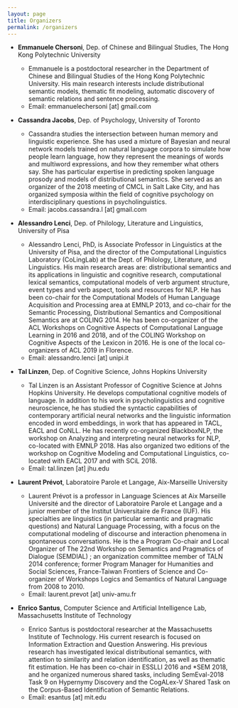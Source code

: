 ```yaml
---
layout: page
title: Organizers
permalink: /organizers
---
```



- <b>Emmanuele Chersoni</b>, Dep. of Chinese and Bilingual Studies, The Hong Kong Polytechnic University
  * Emmanuele is a postdoctoral researcher in the Department of Chinese and Bilingual Studies of the Hong Kong Polytechnic University. His main research interests include distributional semantic models, thematic fit modeling, automatic discovery of semantic relations and sentence processing.
  * Email: emmanuelechersoni [at] gmail.com

- <b>Cassandra Jacobs</b>, Dep. of Psychology, University of Toronto
  * Cassandra studies the intersection between human memory and linguistic experience. She has used a mixture of Bayesian and neural network models trained on natural language corpora to simulate how people learn language, how they represent the meanings of words and multiword expressions, and how they remember what others say. She has particular expertise in predicting spoken language prosody and models of distributional semantics. She served as an organizer of the 2018 meeting of CMCL in Salt Lake City, and has organized symposia within the field of cognitive psychology on interdisciplinary questions in psycholinguistics.
  * Email: jacobs.cassandra.l [at] gmail.com 

- <b>Alessandro Lenci</b>, Dep. of Philology, Literature and Linguistics, University of Pisa
  * Alessandro Lenci, PhD, is Associate Professor in Linguistics at the University of Pisa, and the director of the Computational Linguistics Laboratory (CoLingLab) at the Dept. of Philology, Literature, and Linguistics. His main research areas are: distributional semantics and its applications in linguistic and cognitive research, computational lexical semantics, computational models of verb argument structure, event types and verb aspect, tools and resources for NLP. He has been co-chair for the Computational Models of Human Language Acquisition and Processing area at EMNLP 2013, and co-chair for the Semantic Processing, Distributional Semantics and Compositional Semantics are at COLING 2014. He has been co-organizer of the ACL Workshops on Cognitive Aspects of Computational Language Learning in 2016 and 2018, and of the COLING Workshop on Cognitive Aspects of the Lexicon in 2016. He is one of the local co-organizers of ACL 2019 in Florence.
  * Email: alessandro.lenci [at] unipi.it

- <b>Tal Linzen</b>, Dep. of Cognitive Science, Johns Hopkins University
  * Tal Linzen is an Assistant Professor of Cognitive Science at Johns Hopkins University. He develops computational cognitive models of language. In addition to his work in psycholinguistics and cognitive neuroscience, he has studied the syntactic capabilities of contemporary artificial neural networks and the linguistic information encoded in word embeddings, in work that has appeared in TACL, EACL and CoNLL. He has recently co-organized BlackboxNLP, the workshop on Analyzing and interpreting neural networks for NLP, co-located with EMNLP 2018. Has also organized two editions of the workshop on Cognitive Modeling and Computational Linguistics, co-located with EACL 2017 and with SCiL 2018.
  * Email: tal.linzen [at] jhu.edu

- <b>Laurent Prévot</b>, Laboratoire Parole et Langage, Aix-Marseille University
  * Laurent Prévot is a professor in Language Sciences at Aix Marseille Université and the director of Laboratoire Parole et Langage and a junior member of the Institut Universitaire de France (IUF). His specialties are linguistics (in particular semantic and pragmatic questions) and Natural Language Processing, with a focus on the computational modeling of discourse and interaction phenomena in spontaneous conversations. He is the a Program Co-chair and Local Organizer of The 22nd Workshop on Semantics and Pragmatics of Dialogue (SEMDIAL) ; an organization committee member of TALN 2014 conference; former Program Manager for Humanities and Social Sciences, France-Taiwan Frontiers of Science and Co-organizer of Workshops Logics and Semantics of Natural Language from 2008 to 2010.
  * Email: laurent.prevot [at] univ-amu.fr

- <b>Enrico Santus</b>, Computer Science and Artificial Intelligence Lab, Massachusetts Institute of Technology
  * Enrico Santus is postdoctoral researcher at the Massachusetts Institute of Technology. His current research is focused on Information Extraction and Question Answering. His previous research has investigated lexical distributional semantics, with attention to similarity and relation identification, as well as thematic fit estimation. He has been co-chair in ESSLLI 2016 and *SEM 2018, and he organized numerous shared tasks, including SemEval-2018 Task 9 on Hypernymy Discovery and the CogALex-V Shared Task on the Corpus-Based Identification of Semantic Relations.
  * Email: esantus [at] mit.edu
